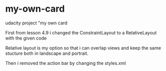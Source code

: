 # my-own-card

udacity project "my own card

First from lesson 4.9 i changed the ConstraintLayout to a RelativeLayout with the given code

Relative layout is my option so that i can overlap views and keep the same stucture both in landscape and portrait.

Then i removed the action bar by changing the styles.xml
    <style name="AppTheme" parent="Theme.AppCompat.Light.NoActionBar">
I inserted the image that would be using at the drawable folder
    
created the imageview with wrap content and center crop. it was important to be centered in the screen and look good both in landscape and portrait.

created the textview "is this moving". choose colors for text and background. position it at the top center and give it a margin of 12dp

created the textview "yes". choose colors for text and background. position it botom left and give it a margin of 12dp

created the textview "no". choose colors for text and background. position it botom right and give it a margin of 12dp







